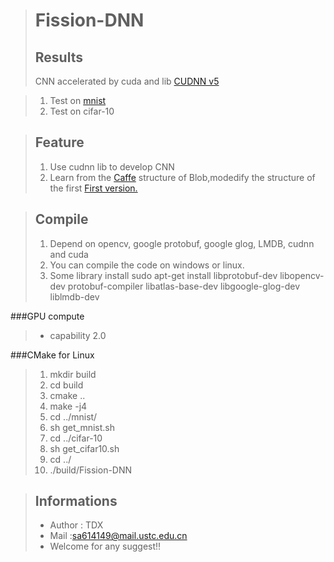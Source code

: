 >Fission-DNN
>==========
>Results
>--------
>CNN accelerated by cuda and lib <a href ="https://developer.nvidia.com/cudnn">CUDNN v5</a>

> 1. Test on <a href="http://yann.lecun.com/exdb/mnist/"> mnist</a>    
> 2. Test on cifar-10

>Feature
>--------
>1. Use cudnn lib to develop CNN
>2. Learn from the <a href="https://github.com/BVLC/caffe"> Caffe</a> structure of Blob,modedify the structure of the first <a href="https://github.com/TanDongXu/CUDA-MCDNN">First version.</a>

>Compile
>-------
>1. Depend on opencv, google protobuf, google glog, LMDB, cudnn and cuda    
>2. You can compile the code on windows or linux.   
>3. Some library install
>sudo  apt-get install libprotobuf-dev libopencv-dev protobuf-compiler libatlas-base-dev libgoogle-glog-dev liblmdb-dev

###GPU compute 
>* capability 2.0   

###CMake for Linux
>1. mkdir build  
>2. cd build  
>3. cmake ..  
>4. make -j4  
>5. cd ../mnist/  
>6. sh get_mnist.sh  
>7. cd ../cifar-10  
>8. sh get_cifar10.sh  
>9. cd ../  
>10. ./build/Fission-DNN  

>Informations
>------------
>* Author : TDX  
>* Mail   :sa614149@mail.ustc.edu.cn  
>* Welcome for any suggest!!   

